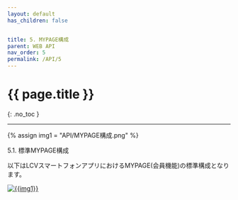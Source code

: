 ```yaml
---
layout: default
has_children: false


title: 5. MYPAGE構成
parent: WEB API
nav_order: 5
permalink: /API/5
---
```


# {{ page.title }}
{: .no_toc }


---
{% assign img1 = "API/MYPAGE構成.png" %}


5.1.	標準MYPAGE構成

以下はLCVスマートフォンアプリにおけるMYPAGE(会員機能)の標準構成となります。

<a href="{{ site.imgURL | append: img1 }}" target="_blank"> <img src="{{ site.imgURL | append: img1 }}" alt="{{img1}}"></a>